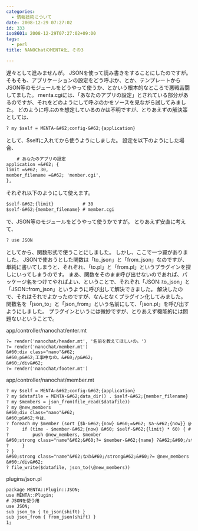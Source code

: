 ```yaml
---
categories:
  - 情報技術について
date: 2008-12-29 07:27:02
id: 333
iso8601: 2008-12-29T07:27:02+09:00
tags:
  - perl
title: NANOChatのMENTA化、その3

---
```


遅々として進みませんが。
JSONを使って読み書きをすることにしたのですが。
そもそも、アプリケーションの設定をどう呼ぶか、とか、テンプレートからJSON等のモジュールをどうやって使うか、とかいう根本的なところで悪戦苦闘してました。
menta.cgiには、「あなたのアプリの設定」とされている部分があるのですが、それをどのようにして呼ぶのかをソースを見ながら試してみました。
どのように呼ぶのを想定しているのかは不明ですが、とりあえずの解決策としては、
```default
? my $self = MENTA-&#62;config-&#62;{application}
```
として、$selfに入れてから使うようにしました。
設定を以下のようにした場合、
```default
    # あなたのアプリの設定
application =&#62; {
limit =&#62; 30,
member_filename =&#62; 'member.cgi',
},
```
それぞれ以下のようにして使えます。
```default
$self-&#62;{limit}           # 30
$self-&#62;{member_filename} # member.cgi
```
で、JSON等のモジュールをどうやって使うかですが。
とりあえず安直に考えて、
```default
? use JSON
```
としてから、関数形式で使うことにしました。
しかし、ここで一つ罠がありました。
JSONで使おうとした関数は「to_json」と「from_json」なのですが、単純に書いてしまうと、それぞれ、「to.pl」と「from.pl」というプラグインを探しにいってしまうのです。
まあ、関数をそのまま呼び出せないのであれば、パッケージ名をつけてやればよい、ということで、それぞれ「JSON::to_json」と「JSON::from_json」というように呼び出して解決できました。
解決したので、それはそれでよかったのですが、なんとなくプラグイン化してみました。
関数名を「json_to」と「json_from」という名前にして、「json.pl」を呼び出すようにしました。
プラグインというには微妙ですが、とりあえず機能的には問題ないということで。


app/controller/nanochat/enter.mt
```default
?= render('nanochat/header.mt', '名前を教えてほしいの。')
?= render('nanochat/member.mt')
&#60;div class="nano"&#62;
&#60;p&#62;工事中なの。&#60;/p&#62;
&#60;/div&#62;
?= render('nanochat/footer.mt')
```
app/controller/nanochat/member.mt
```default
? my $self = MENTA-&#62;config-&#62;{application}
? my $datafile = MENTA-&#62;data_dir() . $self-&#62;{member_filename}
? my $members = json_from(file_read($datafile))
? my @new_members
&#60;div class="nano"&#62;
&#60;p&#62;今は、
? foreach my $member (sort {$b-&#62;{now} &#60;=&#62; $a-&#62;{now}} @{$members}) { # 更新時間の新しい順でソート
?     if (time - $member-&#62;{now} &#60; $self-&#62;{limit} * 60) { # タイムアウトしていない場合
?         push @new_members, $member
&#60;strong class="name"&#62;&#60;?= $member-&#62;{name} ?&#62;&#60;/strong&#62; さんと
?     }
? }
&#60;strong class="name"&#62;なの&#60;/strong&#62;&#60;?= @new_members ? " " : " だけ" ?&#62;がいるの。&#60;/p&#62;
&#60;/div&#62;
? file_write($datafile, json_to(\@new_members))
```
plugins/json.pl
```default
package MENTA::Plugin::JSON;
use MENTA::Plugin;
# JSONを使う用
use JSON;
sub json_to { to_json(shift) }
sub json_from { from_json(shift) }
1;
```
    	